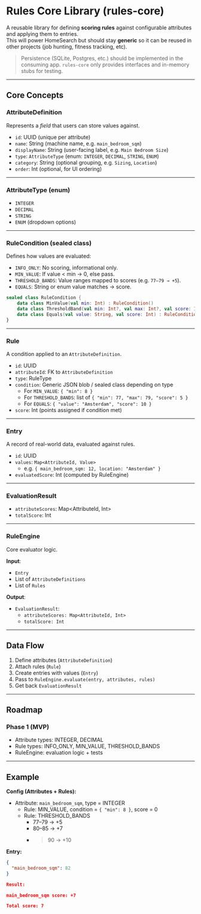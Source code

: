 # Rules Core Library (rules-core)

A reusable library for defining **scoring rules** against configurable attributes and applying them to entries.  
This will power HomeSearch but should stay **generic** so it can be reused in other projects (job hunting, fitness tracking, etc).

> Persistence (SQLite, Postgres, etc.) should be implemented in the consuming app. `rules-core` only provides interfaces and in-memory stubs for testing.
---

## Core Concepts

### AttributeDefinition
Represents a *field* that users can store values against.

- `id`: UUID (unique per attribute)
- `name`: String (machine name, e.g. `main_bedroom_sqm`)
- `displayName`: String (user-facing label, e.g. `Main Bedroom Size`)
- `type`: `AttributeType` (enum: `INTEGER`, `DECIMAL`, `STRING`, `ENUM`)
- `category`: String (optional grouping, e.g. `Sizing`, `Location`)
- `order`: Int (optional, for UI ordering)

---

### AttributeType (enum)
- `INTEGER`
- `DECIMAL`
- `STRING`
- `ENUM` (dropdown options)

---

### RuleCondition (sealed class)
Defines how values are evaluated:

- `INFO_ONLY`: No scoring, informational only.
- `MIN_VALUE`: If value < min → 0, else pass.
- `THRESHOLD_BANDS`: Value ranges mapped to scores (e.g. `77–79 → +5`).
- `EQUALS`: String or enum value matches → score.

```kotlin
sealed class RuleCondition {
    data class MinValue(val min: Int) : RuleCondition()
    data class ThresholdBand(val min: Int?, val max: Int?, val score: Int) : RuleCondition()
    data class Equals(val value: String, val score: Int) : RuleCondition()
}
```

---

### Rule
A condition applied to an `AttributeDefinition`.

- `id`: UUID
- `attributeId`: FK to `AttributeDefinition`
- `type`: RuleType
- `condition`: Generic JSON blob / sealed class depending on type
  - For `MIN_VALUE`: `{ "min": 8 }`
  - For `THRESHOLD_BANDS`: list of `{ "min": 77, "max": 79, "score": 5 }`
  - For `EQUALS`: `{ "value": "Amsterdam", "score": 10 }`
- `score`: Int (points assigned if condition met)

---

### Entry
A record of real-world data, evaluated against rules.

- `id`: UUID
- `values`: `Map<AttributeId, Value>`  
  - e.g. `{ main_bedroom_sqm: 12, location: "Amsterdam" }`
- `evaluatedScore`: Int (computed by RuleEngine)

---

### EvaluationResult
- `attributeScores`: Map<AttributeId, Int>
- `totalScore`: Int

---

### RuleEngine
Core evaluator logic.  

**Input**:  
- `Entry`
- List of `AttributeDefinitions`
- List of `Rules`

**Output**:  
- `EvaluationResult`:
  - `attributeScores: Map<AttributeId, Int>`
  - `totalScore: Int`


---

## Data Flow

1. Define attributes (`AttributeDefinition`)
2. Attach rules (`Rule`)
3. Create entries with values (`Entry`)
4. Pass to `RuleEngine.evaluate(entry, attributes, rules)`
5. Get back `EvaluationResult`

---

## Roadmap

### Phase 1 (MVP)
- Attribute types: INTEGER, DECIMAL
- Rule types: INFO_ONLY, MIN_VALUE, THRESHOLD_BANDS
- RuleEngine: evaluation logic + tests
 
---

## Example

**Config (Attributes + Rules):**
- Attribute: `main_bedroom_sqm`, type = INTEGER
  - Rule: MIN_VALUE, condition = `{ "min": 8 }`, score = 0
  - Rule: THRESHOLD_BANDS
    - 77–79 → +5
    - 80–85 → +7
    - >90 → +10

**Entry:**  
```json
{
  "main_bedroom_sqm": 82
}

Result:

main_bedroom_sqm score: +7

Total score: 7